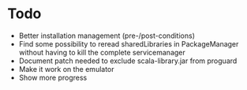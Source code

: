 Todo
====

 * Better installation management (pre-/post-conditions)
 * Find some possibility to reread sharedLibraries in PackageManager without having to kill the complete servicemanager
 * Document patch needed to exclude scala-library.jar from proguard
 * Make it work on the emulator
 * Show more progress
